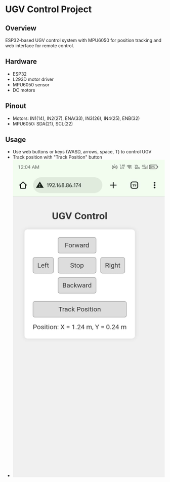# UGV Control Project

## Overview
ESP32-based UGV control system with MPU6050 for position tracking and web interface for remote control.

## Hardware
- ESP32
- L293D motor driver
- MPU6050 sensor
- DC motors

## Pinout
- Motors: IN1(14), IN2(27), ENA(33), IN3(26), IN4(25), ENB(32)
- MPU6050: SDA(21), SCL(22)

## Usage
- Use web buttons or keys (WASD, arrows, space, T) to control UGV
- Track position with "Track Position" button
- <img src="tracking.jpg" alt="Alt text" width="500" height="1000">
